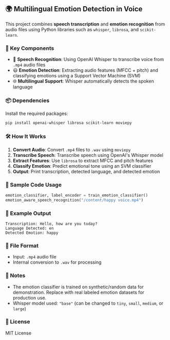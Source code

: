 ## 🌍 Multilingual Emotion Detection in Voice

This project combines **speech transcription** and **emotion recognition** from audio files using Python libraries such as `whisper`, `librosa`, and `scikit-learn`.

### 🧩 Key Components

* 🎤 **Speech Recognition**: Using OpenAI Whisper to transcribe voice from `.mp4` audio files
* 😃 **Emotion Detection**: Extracting audio features (MFCC + pitch) and classifying emotions using a Support Vector Machine (SVM)
* 🌐 **Multilingual Support**: Whisper automatically detects the spoken language

### 📦 Dependencies

Install the required packages:

```bash
pip install openai-whisper librosa scikit-learn moviepy
```

### 🛠️ How It Works

1. **Convert Audio**: Convert `.mp4` files to `.wav` using `moviepy`
2. **Transcribe Speech**: Transcribe speech using OpenAI's Whisper model
3. **Extract Features**: Use `librosa` to extract MFCC and pitch features
4. **Classify Emotion**: Predict emotional tone using an SVM classifier
5. **Output**: Print transcription, detected language, and detected emotion

### 🧪 Sample Code Usage

```python
emotion_classifier, label_encoder = train_emotion_classifier()
emotion_aware_speech_recognition("/content/happy voice.mp4")
```

### 🎯 Example Output

```
Transcription: Hello, how are you today?
Language Detected: en
Detected Emotion: happy
```

### 📁 File Format

* Input: `.mp4` audio file
* Internal conversion to `.wav` for processing

### 📌 Notes

* The emotion classifier is trained on synthetic/random data for demonstration. Replace with real labeled emotion datasets for production use.
* Whisper model used: `"base"` (can be changed to `tiny`, `small`, `medium`, or `large`)

### 📜 License

MIT License

